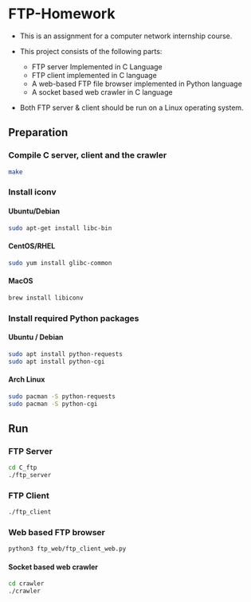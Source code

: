 # FTP-Homework

- This is an assignment for a computer network internship course. 

- This project consists of the following parts:
  - FTP server Implemented in C Language
  - FTP client implemented in C language
  - A web-based FTP file browser implemented in Python language
  - A socket based web crawler in C language
  
- Both FTP server & client should be run on a Linux operating system.

## Preparation

### Compile C server, client and the crawler

```bash
make
```

### Install iconv


#### Ubuntu/Debian

  ```bash
  sudo apt-get install libc-bin
  ```


#### CentOS/RHEL

  ```bash
  sudo yum install glibc-common
  ```

#### MacOS

  ```bash
  brew install libiconv
  ```

### Install required Python packages

#### Ubuntu / Debian

```bash
sudo apt install python-requests
sudo apt install python-cgi
```

#### Arch Linux

```bash
sudo pacman -S python-requests
sudo pacman -S python-cgi
```

## Run

### FTP Server

```bash
cd C_ftp
./ftp_server
```

### FTP Client

```bash
./ftp_client
```

### Web based FTP browser

```bash
python3 ftp_web/ftp_client_web.py
```

#### Socket based web crawler

```bash
cd crawler
./crawler
```

